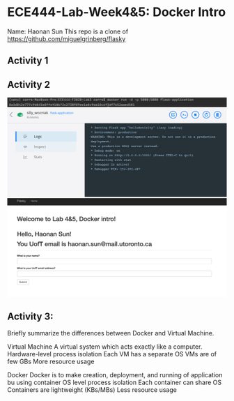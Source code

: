 # ECE444-Lab-Week4&5: Docker Intro
Name: Haonan Sun
This repo is a clone of
https://github.com/miguelgrinberg/flasky

## Activity 1
## Activity 2

![alt text](https://github.com/Haonan12/ECE444-F2020-Lab3/blob/lab4_Microservice_Experiment/Activity2-1.png)
![alt text](https://github.com/Haonan12/ECE444-F2020-Lab3/blob/lab4_Microservice_Experiment/Activity2-2.png)
![alt text](https://github.com/Haonan12/ECE444-F2020-Lab3/blob/lab4_Microservice_Experiment/Activity2-3.png)


## Activity 3: 

Briefly summarize the differences between Docker and Virtual Machine.

Virtual Machine
A virtual system which acts exactly like a computer.
Hardware-level process isolation
Each VM has a separate OS
VMs are of few GBs
More resource usage

Docker
Docker is to make creation, deployment, and running of application bu using container
OS level process isolation
Each container can share OS
Containers are lightweight (KBs/MBs)
Less resource usage
